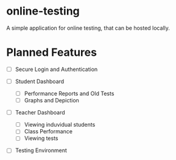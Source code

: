 # online-testing
A simple application for online testing, that can be hosted locally. 


# Planned Features
- [ ] Secure Login and Authentication

- [ ] Student Dashboard
  - [ ] Performance Reports and Old Tests
  - [ ] Graphs and Depiction

- [ ] Teacher Dashboard
  - [ ] Viewing induvidual students
  - [ ] Class Performance
  - [ ] Viewing tests

- [ ] Testing Environment
